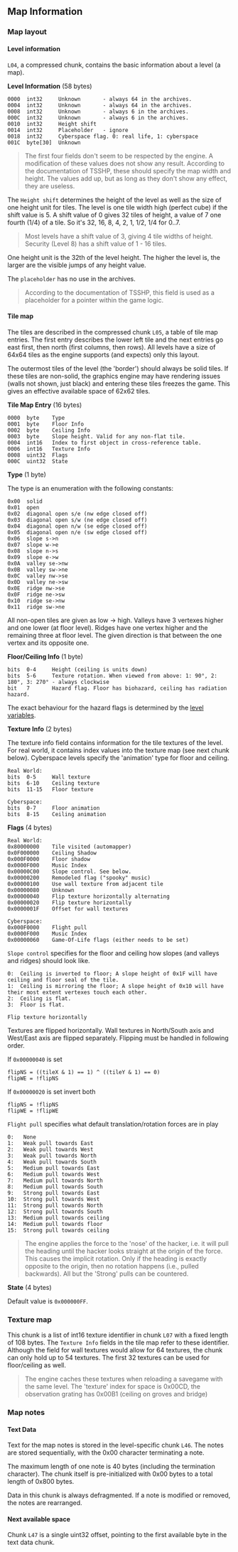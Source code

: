 ## Map Information

### Map layout

#### Level information

```L04```, a compressed chunk, contains the basic information about a level (a map).

**Level Information** (58 bytes)

    0000  int32     Unknown       - always 64 in the archives.
    0004  int32     Unknown       - always 64 in the archives.
    0008  int32     Unknown       - always 6 in the archives.
    000C  int32     Unknown       - always 6 in the archives.
    0010  int32     Height shift
    0014  int32     Placeholder   - ignore
    0018  int32     Cyberspace flag. 0: real life, 1: cyberspace
    001C  byte[30]  Unknown

> The first four fields don't seem to be respected by the engine. A modification of these values does not show any result.
> According to the documentation of TSSHP, these should specify the map width and height. The values add up, but as long as they
> don't show any effect, they are useless.

The ```Height shift``` determines the height of the level as well as the size of one height unit for tiles.
The level is one tile width high (perfect cube) if the shift value is 5.
A shift value of 0 gives 32 tiles of height, a value of 7 one fourth (1/4) of a tile. So it's 32, 16, 8, 4, 2, 1, 1/2, 1/4 for 0..7.
> Most levels have a shift value of 3, giving 4 tile widths of height. Security (Level 8) has a shift value of 1 - 16 tiles.

One height unit is the 32th of the level height. The higher the level is, the larger are the visible jumps of any height value.

The ```placeholder``` has no use in the archives.
> According to the documentation of TSSHP, this field is used as a placeholder for a pointer within the game logic.

#### Tile map

The tiles are described in the compressed chunk ```L05```, a table of tile map entries. The first entry describes the lower left tile and the next entries go east first, then north (first columns, then rows). All levels have a size of 64x64 tiles as the engine supports (and expects) only this layout.

The outermost tiles of the level (the 'border') should always be solid tiles. If these tiles are non-solid, the graphics engine may have rendering issues (walls not shown, just black) and entering these tiles freezes the game. This gives an effective available space of 62x62 tiles.

**Tile Map Entry** (16 bytes)

    0000  byte    Type
    0001  byte    Floor Info
    0002  byte    Ceiling Info
    0003  byte    Slope height. Valid for any non-flat tile.
    0004  int16   Index to first object in cross-reference table.
    0006  int16   Texture Info
    0008  uint32  Flags
    000C  uint32  State

**Type** (1 byte)

The type is an enumeration with the following constants:

    0x00  solid
    0x01  open
    0x02  diagonal open s/e (nw edge closed off)
    0x03  diagonal open s/w (ne edge closed off)
    0x04  diagonal open n/w (se edge closed off)
    0x05  diagonal open n/e (sw edge closed off)
    0x06  slope s->n
    0x07  slope w->e
    0x08  slope n->s
    0x09  slope e->w
    0x0A  valley se->nw
    0x0B  valley sw->ne
    0x0C  valley nw->se
    0x0D  valley ne->sw
    0x0E  ridge nw->se
    0x0F  ridge ne->sw
    0x10  ridge se->nw
    0x11  ridge sw->ne

All non-open tiles are given as low -> high. Valleys have 3 vertexes higher and one lower (at floor level). Ridges have one vertex higher and the remaining three at floor level. The given direction is that between the one vertex and its opposite one.


**Floor/Ceiling Info** (1 byte)

    bits  0-4     Height (ceiling is units down)
    bits  5-6     Texture rotation. When viewed from above: 1: 90°, 2: 180°, 3: 270° - always clockwise
    bit   7       Hazard flag. Floor has biohazard, ceiling has radiation hazard.

The exact behaviour for the hazard flags is determined by the [level variables](levelVariables.md).

**Texture Info** (2 bytes)

The texture info field contains information for the tile textures of the level.
For real world, it contains index values into the texture map (see next chunk below).
Cyberspace levels specify the 'animation' type for floor and ceiling.

    Real World:
    bits  0-5     Wall texture
    bits  6-10    Ceiling texture
    bits  11-15   Floor texture

    Cyberspace:
    bits  0-7     Floor animation
    bits  8-15    Ceiling animation

**Flags** (4 bytes)

    Real World:
    0x80000000    Tile visited (automapper)
    0x0F000000    Ceiling Shadow
    0x000F0000    Floor shadow
    0x0000F000    Music Index
    0x00000C00    Slope control. See below.
    0x00000200    Remodeled flag ("spooky" music)
    0x00000100    Use wall texture from adjacent tile
    0x00000080    Unknown
    0x00000040    Flip texture horizontally alternating
    0x00000020    Flip texture horizontally
    0x0000001F    Offset for wall textures

    Cyberspace:
    0x000F0000    Flight pull
    0x0000F000    Music Index
    0x00000060    Game-Of-Life flags (either needs to be set)

```Slope control``` specifies for the floor and ceiling how slopes (and valleys and ridges) should look like.

    0:  Ceiling is inverted to floor; A slope height of 0x1F will have ceiling and floor seal of the tile.
    1:  Ceiling is mirroring the floor; A slope height of 0x10 will have their most extent vertexes touch each other.
    2:  Ceiling is flat.
    3:  Floor is flat.
	
```Flip texture horizontally```

Textures are flipped horizontally.
Wall textures in North/South axis and West/East axis are flipped separately.
Flipping must be handled in following order.

If `0x00000040` is set

    flipNS = ((tileX & 1) == 1) ^ ((tileY & 1) == 0)
    flipWE = !flipNS
	
If `0x00000020` is set invert both

    flipNS = !flipNS
    flipWE = !flipWE

```Flight pull``` specifies what default translation/rotation forces are in play

    0:   None
    1:   Weak pull towards East
    2:   Weak pull towards West
    3:   Weak pull towards North
    4:   Weak pull towards South
    5:   Medium pull towards East
    6:   Medium pull towards West
    7:   Medium pull towards North
    8:   Medium pull towards South
    9:   Strong pull towards East
    10:  Strong pull towards West
    11:  Strong pull towards North
    12:  Strong pull towards South
    13:  Medium pull towards ceiling
    14:  Medium pull towards floor
    15:  Strong pull towards ceiling

> The engine applies the force to the 'nose' of the hacker, i.e. it will pull the heading until the hacker looks straight
> at the origin of the force. This causes the implicit rotation. Only if the heading is exactly opposite to the origin,
> then no rotation happens (i.e., pulled backwards).
> All but the 'Strong' pulls can be countered.

**State** (4 bytes)

Default value is ```0x000000FF```.


### Texture map

This chunk is a list of int16 texture identifier in chunk ```L07``` with a fixed length of 108 bytes.
The ```Texture Info``` fields in the tile map refer to these identifier.
Although the field for wall textures would allow for 64 textures, the chunk can only hold up to 54 textures.
The first 32 textures can be used for floor/ceiling as well.

> The engine caches these textures when reloading a savegame with the same level.
> The 'texture' index for space is 0x00CD, the observation grating has 0x00B1 (ceiling on groves and bridge)

### Map notes

#### Text Data

Text for the map notes is stored in the level-specific chunk ```L46```. The notes are stored sequentially, with the 0x00 character terminating a note.

The maximum length of one note is 40 bytes (including the termination character). The chunk itself is pre-initialized with 0x00 bytes to a total length of 0x800 bytes.

Data in this chunk is always defragmented. If a note is modified or removed, the notes are rearranged.

#### Next available space
Chunk ```L47``` is a single uint32 offset, pointing to the first available byte in the text data chunk.
